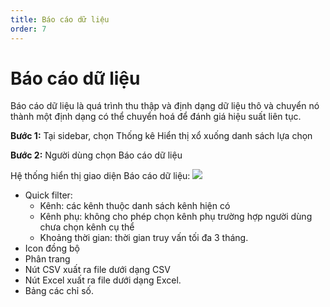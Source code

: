 ```yaml
---
title: Báo cáo dữ liệu
order: 7
---
```

# Báo cáo dữ liệu
Báo cáo dữ liệu là quá trình thu thập và định dạng dữ liệu thô và chuyển nó thành một định dạng có thể chuyển hoá để đánh giá hiệu suất liên tục.

**Bước 1:** Tại sidebar, chọn Thống kê Hiển thị xổ xuống danh sách lựa chọn

**Bước 2:** Người dùng chọn Báo cáo dữ liệu

Hệ thống hiển thị giao diện Báo cáo dữ liệu: ![](../image/ui-data-reporting.png)
* Quick filter:
    * Kênh: các kênh thuộc danh sách kênh hiện có
    * Kênh phụ: không cho phép chọn kênh phụ trường hợp người dùng chưa chọn kênh cụ thể
    * Khoảng thời gian: thời gian truy vấn tối đa 3 tháng.
* Icon đồng bộ
* Phân trang
* Nút CSV xuất ra file dưới dạng CSV
* Nút Excel xuất ra file dưới dạng Excel.
* Bảng các chỉ số.